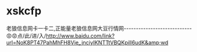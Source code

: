 # xskcfp
老狼信息网卡一卡二,正能量老狼信息网大豆行情网----------------------------😡😡点/此/进/入/http://www.baidu.com/link?url=NoK8PT47PahMhFH8Vie_jnciyIKNTTtVBQKpill6udK&amp;wd
